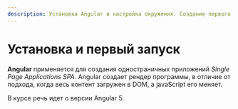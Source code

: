 ```yaml
---
description: Установка Angular и настройка окружения. Создание первого приложения на Angular.
---
```


# Установка и первый запуск

**Angular** применяется для создания одностраничных приложений _Single Page Applications SPA_.
Angular создает рендер программы, в отличие от подхода, когда весь контент загружен в DOM, а javaScript его меняет.

В курсе речь идет о версии Angular 5.
